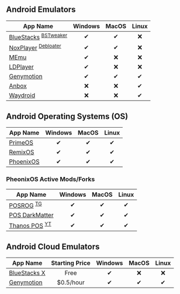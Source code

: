 
## Android Emulators
| App Name | Windows | MacOS | Linux
|-|:-:|:-:|:-:|
| [BlueStacks](https://www.bluestacks.com) <sup>[BSTweaker](https://bstweaker.tk/)| ✔ | ✔ | ❌ |
| [NoxPlayer](https://www.bignox.com) <sup>[Debloater](https://gist.github.com/Log1x/12d330ef7685d6fbc611d1d57efb5c29)</sup> | ✔ | ✔ | ❌ |
| [MEmu](https://www.memuplay.com) | ✔ | ❌ | ❌ |
| [LDPlayer](https://www.ldplayer.net) | ✔ | ❌ | ❌ |
| [Genymotion](https://www.genymotion.com) | ✔ | ✔ | ✔ |
| [Anbox](https://anbox.io) | ❌ | ❌ | ✔ |
| [Waydroid](https://waydro.id) | ❌ | ❌ | ✔ |

## Android Operating Systems (OS)
| App Name | Windows | MacOS | Linux
|-|:-:|:-:|:-:|
| [PrimeOS](https://primeos.in) | ✔ | ✔ | ✔ |
| [RemixOS](https://www.fosshub.com/Remix-OS.html) | ✔ | ✔ | ✔ |
| [PhoenixOS](http://www.phoenixos.com/en_US/phoenixos) | ✔ | ✔ | ✔ |

### PheonixOS Active Mods/Forks
| App Name | Windows | MacOS | Linux
|-|:-:|:-:|:-:|
| [POSROG](https://posrog.my.id) <sup> [TG](https://t.me/posrogchannel)| ✔ | ✔ | ✔ |
| [POS DarkMatter](https://supreme-gamers.com/r/phoenixos-darkmatter-supercharged-for-everyone.2/) | ✔ | ✔ | ✔ |
| [Thanos POS](https://t.me/thanosphd3) <sup> [YT](https://www.youtube.com/channel/UCR_1iKHYPKQk8ratPkCPP5w)| ✔ | ✔ | ✔ |

## Android Cloud Emulators
| App Name | Starting Price | Windows | MacOS | Linux
|-|:-:|:-:|:-:|:-:|
| [BlueStacks X](https://x.bluestacks.com) | Free | ✔ | ❌ | ❌ |
| [Genymotion](https://www.genymotion.com) | $0.5/hour | ✔ | ✔ | ✔ |
